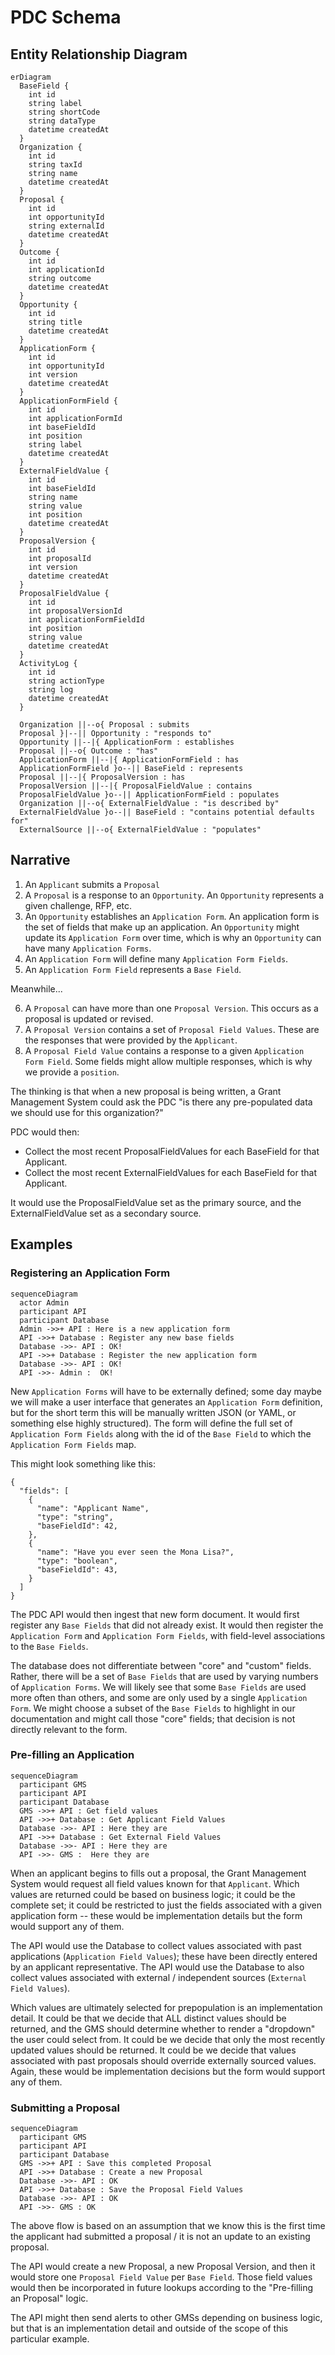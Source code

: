 # PDC Schema

## Entity Relationship Diagram

```mermaid
erDiagram
  BaseField {
    int id
    string label
    string shortCode
    string dataType
    datetime createdAt
  }
  Organization {
    int id
    string taxId
    string name
    datetime createdAt
  }
  Proposal {
    int id
    int opportunityId
    string externalId
    datetime createdAt
  }
  Outcome {
    int id
    int applicationId
    string outcome
    datetime createdAt
  }
  Opportunity {
    int id
    string title
    datetime createdAt
  }
  ApplicationForm {
    int id
    int opportunityId
    int version
    datetime createdAt
  }
  ApplicationFormField {
    int id
    int applicationFormId
    int baseFieldId
    int position
    string label
    datetime createdAt
  }
  ExternalFieldValue {
    int id
    int baseFieldId
    string name
    string value
    int position
    datetime createdAt
  }
  ProposalVersion {
    int id
    int proposalId
    int version
    datetime createdAt
  }
  ProposalFieldValue {
    int id
    int proposalVersionId
    int applicationFormFieldId
    int position
    string value
    datetime createdAt
  }
  ActivityLog {
    int id
    string actionType
    string log
    datetime createdAt
  }

  Organization ||--o{ Proposal : submits
  Proposal }|--|| Opportunity : "responds to"
  Opportunity ||--|{ ApplicationForm : establishes
  Proposal ||--o{ Outcome : "has"
  ApplicationForm ||--|{ ApplicationFormField : has
  ApplicationFormField }o--|| BaseField : represents
  Proposal ||--|{ ProposalVersion : has
  ProposalVersion ||--|{ ProposalFieldValue : contains
  ProposalFieldValue }o--|| ApplicationFormField : populates
  Organization ||--o{ ExternalFieldValue : "is described by"
  ExternalFieldValue }o--|| BaseField : "contains potential defaults for"
  ExternalSource ||--o{ ExternalFieldValue : "populates"
```

## Narrative

1. An `Applicant` submits a `Proposal`
2. A `Proposal` is a response to an `Opportunity`. An `Opportunity` represents a given challenge, RFP, etc.
3. An `Opportunity` establishes an `Application Form`. An application form is the set of fields that make up an application. An `Opportunity` might update its `Application Form` over time, which is why an `Opportunity` can have many `Application Forms`.
4. An `Application Form` will define many `Application Form Fields`.
5. An `Application Form Field` represents a `Base Field`.

Meanwhile...

6. A `Proposal` can have more than one `Proposal Version`. This occurs as a proposal is updated or revised.
7. A `Proposal Version` contains a set of `Proposal Field Values`. These are the responses that were provided by the `Applicant`.
8. A `Proposal Field Value` contains a response to a given `Application Form Field`. Some fields might allow multiple responses, which is why we provide a `position`.

The thinking is that when a new proposal is being written, a Grant Management System could ask the PDC "is there any pre-populated data we should use for this organization?"

PDC would then:

- Collect the most recent ProposalFieldValues for each BaseField for that Applicant.
- Collect the most recent ExternalFieldValues for each BaseField for that Applicant.

It would use the ProposalFieldValue set as the primary source, and the ExternalFieldValue set as a secondary source.

## Examples

### Registering an Application Form

```mermaid
sequenceDiagram
  actor Admin
  participant API
  participant Database
  Admin ->>+ API : Here is a new application form
  API ->>+ Database : Register any new base fields
  Database ->>- API : OK!
  API ->>+ Database : Register the new application form
  Database ->>- API : OK!
  API ->>- Admin :  OK!
```

New `Application Forms` will have to be externally defined; some day maybe we will make a user interface that generates an `Application Form` definition, but for the short term this will be manually written JSON (or YAML, or something else highly structured). The form will define the full set of `Application Form Fields` along with the id of the `Base Field` to which the `Application Form Fields` map.

This might look something like this:

```
{
  "fields": [
    {
      "name": "Applicant Name",
      "type": "string",
      "baseFieldId": 42,
    },
    {
      "name": "Have you ever seen the Mona Lisa?",
      "type": "boolean",
      "baseFieldId": 43,
    }
  ]
}
```

The PDC API would then ingest that new form document. It would first register any `Base Fields` that did not already exist. It would then register the `Application Form` and `Application Form Fields`, with field-level associations to the `Base Fields`.

The database does not differentiate between "core" and "custom" fields. Rather, there will be a set of `Base Fields` that are used by varying numbers of `Application Forms`. We will likely see that some `Base Fields` are used more often than others, and some are only used by a single `Application Form`. We might choose a subset of the `Base Fields` to highlight in our documentation and might call those "core" fields; that decision is not directly relevant to the form.

### Pre-filling an Application

```mermaid
sequenceDiagram
  participant GMS
  participant API
  participant Database
  GMS ->>+ API : Get field values
  API ->>+ Database : Get Applicant Field Values
  Database ->>- API : Here they are
  API ->>+ Database : Get External Field Values
  Database ->>- API : Here they are
  API ->>- GMS :  Here they are
```

When an applicant begins to fills out a proposal, the Grant Management System would request all field values known for that `Applicant`. Which values are returned could be based on business logic; it could be the complete set; it could be restricted to just the fields associated with a given application form -- these would be implementation details but the form would support any of them.

The API would use the Database to collect values associated with past applications (`Application Field Values`); these have been directly entered by an applicant representative.
The API would use the Database to also collect values associated with external / independent sources (`External Field Values`).

Which values are ultimately selected for prepopulation is an implementation detail. It could be that we decide that ALL distinct values should be returned, and the GMS should determine whether to render a "dropdown" the user could select from. It could be we decide that only the most recently updated values should be returned. It could be we decide that values associated with past proposals should override externally sourced values. Again, these would be implementation decisions but the form would support any of them.

### Submitting a Proposal

```mermaid
sequenceDiagram
  participant GMS
  participant API
  participant Database
  GMS ->>+ API : Save this completed Proposal
  API ->>+ Database : Create a new Proposal
  Database ->>- API : OK
  API ->>+ Database : Save the Proposal Field Values
  Database ->>- API : OK
  API ->>- GMS : OK
```

The above flow is based on an assumption that we know this is the first time the applicant had submitted a proposal / it is not an update to an existing proposal.

The API would create a new Proposal, a new Proposal Version, and then it would store one `Proposal Field Value` per `Base Field`. Those field values would then be incorporated in future lookups according to the "Pre-filling an Proposal" logic.

The API might then send alerts to other GMSs depending on business logic, but that is an implementation detail and outside of the scope of this particular example.
